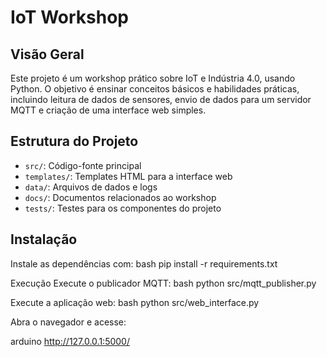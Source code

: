 # IoT Workshop

## Visão Geral
Este projeto é um workshop prático sobre IoT e Indústria 4.0, usando Python. O objetivo é ensinar conceitos básicos e habilidades práticas, incluindo leitura de dados de sensores, envio de dados para um servidor MQTT e criação de uma interface web simples.

## Estrutura do Projeto
- `src/`: Código-fonte principal
- `templates/`: Templates HTML para a interface web
- `data/`: Arquivos de dados e logs
- `docs/`: Documentos relacionados ao workshop
- `tests/`: Testes para os componentes do projeto

## Instalação
Instale as dependências com:
bash
pip install -r requirements.txt

Execução
Execute o publicador MQTT:
bash
python src/mqtt_publisher.py

Execute a aplicação web:
bash
python src/web_interface.py

Abra o navegador e acesse:

arduino
http://127.0.0.1:5000/